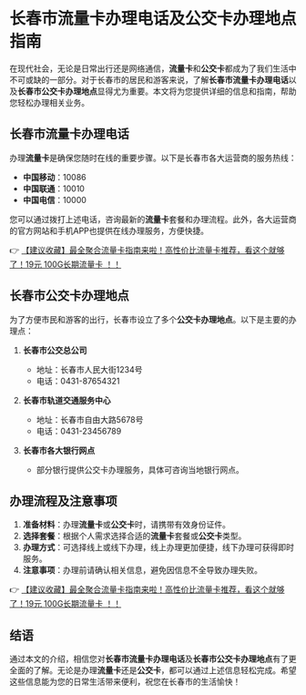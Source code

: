 # 长春市流量卡办理电话及公交卡办理地点指南

在现代社会，无论是日常出行还是网络通信，**流量卡**和**公交卡**都成为了我们生活中不可或缺的一部分。对于长春市的居民和游客来说，了解**长春市流量卡办理电话**以及**长春市公交卡办理地点**显得尤为重要。本文将为您提供详细的信息和指南，帮助您轻松办理相关业务。

## 长春市流量卡办理电话

办理**流量卡**是确保您随时在线的重要步骤。以下是长春市各大运营商的服务热线：

- **中国移动**：10086
- **中国联通**：10010
- **中国电信**：10000

您可以通过拨打上述电话，咨询最新的**流量卡**套餐和办理流程。此外，各大运营商的官方网站和手机APP也提供在线办理服务，方便快捷。

👉 [【建议收藏】最全聚合流量卡指南来啦！高性价比流量卡推荐，看这个就够了！19元 100G长期流量卡 ！！](https://bit.ly/Liuliangka)

## 长春市公交卡办理地点

为了方便市民和游客的出行，长春市设立了多个**公交卡办理地点**。以下是主要的办理点：

1. **长春市公交总公司**
   - 地址：长春市人民大街1234号
   - 电话：0431-87654321

2. **长春市轨道交通服务中心**
   - 地址：长春市自由大路5678号
   - 电话：0431-23456789

3. **长春市各大银行网点**
   - 部分银行提供公交卡办理服务，具体可咨询当地银行网点。

## 办理流程及注意事项

1. **准备材料**：办理**流量卡**或**公交卡**时，请携带有效身份证件。
2. **选择套餐**：根据个人需求选择合适的**流量卡**套餐或**公交卡**类型。
3. **办理方式**：可选择线上或线下办理，线上办理更加便捷，线下办理可获得即时服务。
4. **注意事项**：办理前请确认相关信息，避免因信息不全导致办理失败。

👉 [【建议收藏】最全聚合流量卡指南来啦！高性价比流量卡推荐，看这个就够了！19元 100G长期流量卡 ！！](https://bit.ly/Liuliangka)

## 结语

通过本文的介绍，相信您对**长春市流量卡办理电话**及**长春市公交卡办理地点**有了更全面的了解。无论是办理**流量卡**还是**公交卡**，都可以通过上述信息轻松完成。希望这些信息能为您的日常生活带来便利，祝您在长春市的生活愉快！